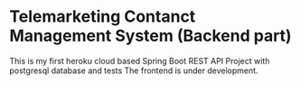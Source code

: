 # Telemarketing Contanct Management System (Backend part)

This is my first heroku cloud based Spring Boot REST API Project with postgresql database and tests
The frontend is under development.

